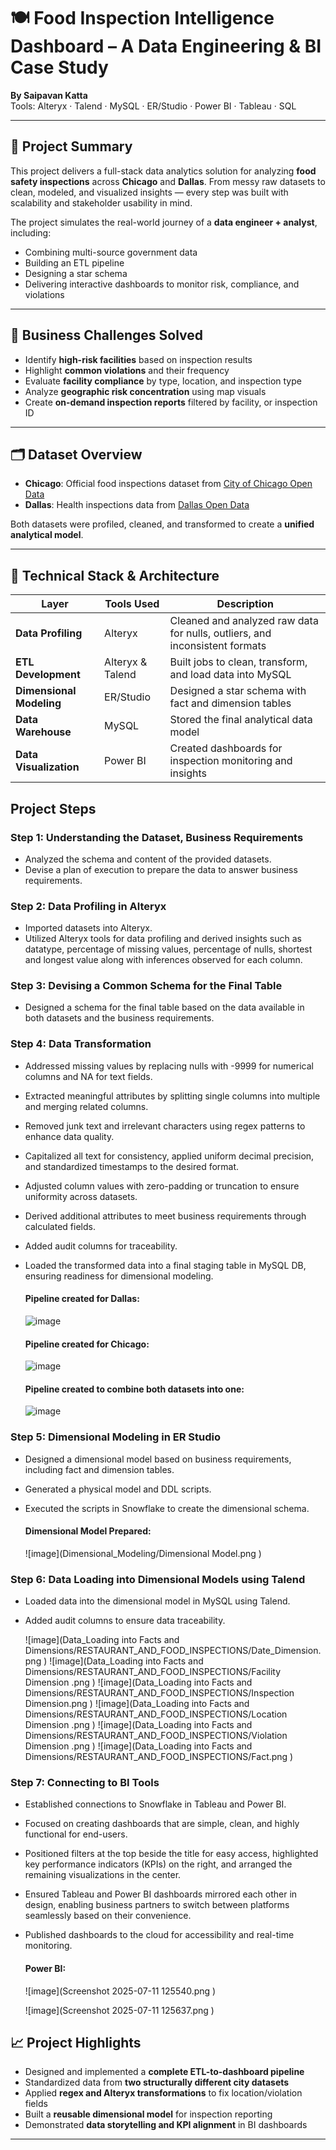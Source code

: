 # 🍽️ Food Inspection Intelligence Dashboard – A Data Engineering & BI Case Study

**By Saipavan Katta**  
Tools: Alteryx · Talend · MySQL · ER/Studio · Power BI · Tableau · SQL

---

## 🚀 Project Summary

This project delivers a full-stack data analytics solution for analyzing **food safety inspections** across **Chicago** and **Dallas**. From messy raw datasets to clean, modeled, and visualized insights — every step was built with scalability and stakeholder usability in mind.

The project simulates the real-world journey of a **data engineer + analyst**, including:
- Combining multi-source government data
- Building an ETL pipeline
- Designing a star schema
- Delivering interactive dashboards to monitor risk, compliance, and violations

---

## 🎯 Business Challenges Solved

- Identify **high-risk facilities** based on inspection results
- Highlight **common violations** and their frequency
- Evaluate **facility compliance** by type, location, and inspection type
- Analyze **geographic risk concentration** using map visuals
- Create **on-demand inspection reports** filtered by  facility, or inspection ID

---

## 🗂️ Dataset Overview

- **Chicago**: Official food inspections dataset from [City of Chicago Open Data](https://data.cityofchicago.org/Health-Human-Services/Food-Inspections/4ijn-s7e5/data_preview)
- **Dallas**: Health inspections data from [Dallas Open Data](https://www.dallasopendata.com/Services/Restaurant-and-Food-Establishment-Inspections-Octo/dri5-wcct/about_data)

Both datasets were profiled, cleaned, and transformed to create a **unified analytical model**.

---

## 🧱 Technical Stack & Architecture

| Layer | Tools Used | Description |
|-------|------------|-------------|
| **Data Profiling** | Alteryx | Cleaned and analyzed raw data for nulls, outliers, and inconsistent formats |
| **ETL Development** | Alteryx & Talend | Built jobs to clean, transform, and load data into MySQL |
| **Dimensional Modeling** | ER/Studio | Designed a star schema with fact and dimension tables |
| **Data Warehouse** | MySQL | Stored the final analytical data model |
| **Data Visualization** | Power BI | Created dashboards for inspection monitoring and insights |

## Project Steps

### Step 1: Understanding the Dataset, Business Requirements
- Analyzed the schema and content of the provided datasets.
- Devise a plan of execution to prepare the data to answer business requirements.

### Step 2: Data Profiling in Alteryx
- Imported datasets into Alteryx.
- Utilized Alteryx tools for data profiling and derived insights such as datatype, percentage of missing values, percentage of nulls, shortest and longest value along with inferences observed for each column.

### Step 3: Devising a Common Schema for the Final Table
- Designed a schema for the final table based on the data available in both datasets and the business requirements.

### Step 4: Data Transformation
- Addressed missing values by replacing nulls with -9999 for numerical columns and NA for text fields.
- Extracted meaningful attributes by splitting single columns into multiple and merging related columns.
- Removed junk text and irrelevant characters using regex patterns to enhance data quality.
- Capitalized all text for consistency, applied uniform decimal precision, and standardized timestamps to the desired format.
- Adjusted column values with zero-padding or truncation to ensure uniformity across datasets.
- Derived additional attributes to meet business requirements through calculated fields.
- Added audit columns for traceability.
- Loaded the transformed data into a final staging table in MySQL DB, ensuring readiness for dimensional modeling.

  #### Pipeline created for Dallas:
  ![image](Data_Transformation/Dallas_Staging.png
)

  #### Pipeline created for Chicago:
  ![image](Data_Transformation/Chicago_Staging.png )

  #### Pipeline created to combine both datasets into one:
  ![image](Data_Transformation/image.png)


### Step 5: Dimensional Modeling in ER Studio
- Designed a dimensional model based on business requirements, including fact and dimension tables.
- Generated a physical model and DDL scripts.
- Executed the scripts in Snowflake to create the dimensional schema.

  #### Dimensional Model Prepared:
  ![image](Dimensional_Modeling/Dimensional Model.png
)


### Step 6: Data Loading into Dimensional Models using Talend
- Loaded data into the dimensional model in MySQL using Talend.
- Added audit columns to ensure data traceability.

  ![image](Data_Loading into Facts and Dimensions/RESTAURANT_AND_FOOD_INSPECTIONS/Date_Dimension.png
)
  ![image](Data_Loading into Facts and Dimensions/RESTAURANT_AND_FOOD_INSPECTIONS/Facility Dimension .png
)
  ![image](Data_Loading into Facts and Dimensions/RESTAURANT_AND_FOOD_INSPECTIONS/Inspection Dimension.png
)
  ![image](Data_Loading into Facts and Dimensions/RESTAURANT_AND_FOOD_INSPECTIONS/Location Dimension .png
)
  ![image](Data_Loading into Facts and Dimensions/RESTAURANT_AND_FOOD_INSPECTIONS/Violation Dimension .png
)
  ![image](Data_Loading into Facts and Dimensions/RESTAURANT_AND_FOOD_INSPECTIONS/Fact.png
)
  

### Step 7: Connecting to BI Tools
- Established connections to Snowflake in Tableau and Power BI.
- Focused on creating dashboards that are simple, clean, and highly functional for end-users.
- Positioned filters at the top beside the title for easy access, highlighted key performance indicators (KPIs) on the right, and arranged the remaining visualizations in the center.
- Ensured Tableau and Power BI dashboards mirrored each other in design, enabling business partners to switch between platforms seamlessly based on their convenience.
- Published dashboards to the cloud for accessibility and real-time monitoring.

  #### Power BI:
  ![image](Screenshot 2025-07-11 125540.png
)

  ![image](Screenshot 2025-07-11 125637.png
)



## 📈 Project Highlights

- Designed and implemented a **complete ETL-to-dashboard pipeline**
- Standardized data from **two structurally different city datasets**
- Applied **regex and Alteryx transformations** to fix location/violation fields
- Built a **reusable dimensional model** for inspection reporting
- Demonstrated **data storytelling and KPI alignment** in BI dashboards

---


